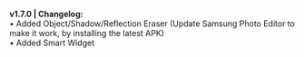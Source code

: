 <b>v1.7.0 | Changelog:</b>
<br/>• Added Object/Shadow/Reflection Eraser (Update Samsung Photo Editor to make it work, by installing the latest APK)<br/>• Added Smart Widget<br/>